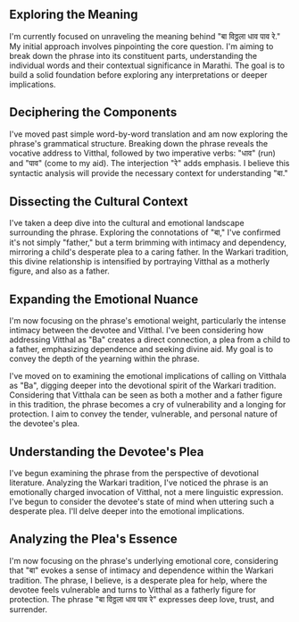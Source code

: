 ## Exploring the Meaning

I'm currently focused on unraveling the meaning behind "बा विठ्ठला धाव पाव रे." My initial approach involves pinpointing the core question. I'm aiming to break down the phrase into its constituent parts, understanding the individual words and their contextual significance in Marathi. The goal is to build a solid foundation before exploring any interpretations or deeper implications.

## Deciphering the Components

I've moved past simple word-by-word translation and am now exploring the phrase's grammatical structure. Breaking down the phrase reveals the vocative address to Vitthal, followed by two imperative verbs: "धाव" (run) and "पाव" (come to my aid). The interjection "रे" adds emphasis. I believe this syntactic analysis will provide the necessary context for understanding "बा."

## Dissecting the Cultural Context

I've taken a deep dive into the cultural and emotional landscape surrounding the phrase. Exploring the connotations of "बा," I've confirmed it's not simply "father," but a term brimming with intimacy and dependency, mirroring a child's desperate plea to a caring father. In the Warkari tradition, this divine relationship is intensified by portraying Vitthal as a motherly figure, and also as a father.

## Expanding the Emotional Nuance

I'm now focusing on the phrase's emotional weight, particularly the intense intimacy between the devotee and Vitthal. I've been considering how addressing Vitthal as "Ba" creates a direct connection, a plea from a child to a father, emphasizing dependence and seeking divine aid. My goal is to convey the depth of the yearning within the phrase.

I've moved on to examining the emotional implications of calling on Vitthala as "Ba", digging deeper into the devotional spirit of the Warkari tradition. Considering that Vitthala can be seen as both a mother and a father figure in this tradition, the phrase becomes a cry of vulnerability and a longing for protection. I aim to convey the tender, vulnerable, and personal nature of the devotee's plea.

## Understanding the Devotee's Plea

I've begun examining the phrase from the perspective of devotional literature. Analyzing the Warkari tradition, I've noticed the phrase is an emotionally charged invocation of Vitthal, not a mere linguistic expression. I've begun to consider the devotee's state of mind when uttering such a desperate plea. I'll delve deeper into the emotional implications.

## Analyzing the Plea's Essence

I'm now focusing on the phrase's underlying emotional core, considering that "बा" evokes a sense of intimacy and dependence within the Warkari tradition. The phrase, I believe, is a desperate plea for help, where the devotee feels vulnerable and turns to Vitthal as a fatherly figure for protection. The phrase "बा विठ्ठला धाव पाव रे" expresses deep love, trust, and surrender.
